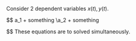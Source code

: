 Consider 2 dependent variables $x(t), y(t)$.

$$
a_1 + something \\a_2 + something

$$
These equations are to solved simultaneously.